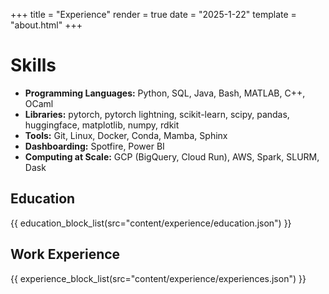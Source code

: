 +++
title = "Experience"
render = true
date = "2025-1-22" 
template = "about.html"
+++

# **Skills**
- **Programming Languages:** Python, SQL, Java, Bash, MATLAB, C++, OCaml
- **Libraries:** pytorch, pytorch lightning, scikit-learn, scipy, pandas, huggingface, matplotlib, numpy, rdkit
- **Tools:** Git, Linux, Docker, Conda, Mamba, Sphinx 
- **Dashboarding:** Spotfire, Power BI
- **Computing at Scale:** GCP (BigQuery, Cloud Run), AWS, Spark, SLURM, Dask


## **Education**
{{ education_block_list(src="content/experience/education.json") }}

## **Work Experience**
{{ experience_block_list(src="content/experience/experiences.json") }}
<br/><br/>

